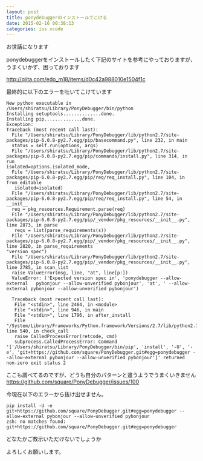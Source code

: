 ```yaml
---
layout: post
title: ponydebuggerのインストールでこける
date: 2015-02-16 00:38:13
categories: ios xcode
---
```

<p>お世話になります</p>

<p>ponydebuggerをインストールしたく下記のサイトを参考にやっておりますが、うまくいかず、困っております</p>

<p><a href="http://qiita.com/edo_m18/items/d0c42a988010e1504f1c" rel="nofollow">http://qiita.com/edo_m18/items/d0c42a988010e1504f1c</a></p>

<p>最終的に以下のエラーを吐いてこけています</p>

<pre><code>New python executable in    /Users/shiratsu/Library/PonyDebugger/bin/python
Installing setuptools..............done.
Installing pip..............done.
Exception:
Traceback (most recent call last):
  File "/Users/shiratsu/Library/PonyDebugger/lib/python2.7/site- packages/pip-6.0.8-py2.7.egg/pip/basecommand.py", line 232, in main
  status = self.run(options, args)
  File "/Users/shiratsu/Library/PonyDebugger/lib/python2.7/site-packages/pip-6.0.8-py2.7.egg/pip/commands/install.py", line 314, in run
isolated=options.isolated_mode,
  File "/Users/shiratsu/Library/PonyDebugger/lib/python2.7/site-packages/pip-6.0.8-py2.7.egg/pip/req/req_install.py", line 104, in    from_editable
   isolated=isolated)
  File "/Users/shiratsu/Library/PonyDebugger/lib/python2.7/site-packages/pip-6.0.8-py2.7.egg/pip/req/req_install.py", line 54, in __init__
  req = pkg_resources.Requirement.parse(req)
  File "/Users/shiratsu/Library/PonyDebugger/lib/python2.7/site-packages/pip-6.0.8-py2.7.egg/pip/_vendor/pkg_resources/__init__.py", line 2873, in parse
   reqs = list(parse_requirements(s))
  File "/Users/shiratsu/Library/PonyDebugger/lib/python2.7/site-packages/pip-6.0.8-py2.7.egg/pip/_vendor/pkg_resources/__init__.py", line 2820, in parse_requirements
"version spec")
  File "/Users/shiratsu/Library/PonyDebugger/lib/python2.7/site-packages/pip-6.0.8-py2.7.egg/pip/_vendor/pkg_resources/__init__.py", line 2785, in scan_list
  raise ValueError(msg, line, "at", line[p:])
  ValueError: ('Expected version spec in', 'ponydebugger --allow-external   pybonjour --allow-unverified pybonjour', 'at', ' --allow-external pybonjour --allow-unverified pybonjour')

  Traceback (most recent call last):
   File "&lt;stdin&gt;", line 2464, in &lt;module&gt;
   File "&lt;stdin&gt;", line 946, in main
   File "&lt;stdin&gt;", line 1796, in after_install
   File    "/System/Library/Frameworks/Python.framework/Versions/2.7/lib/python2.7/subprocess.py", line 540, in check_call
   raise CalledProcessError(retcode, cmd)
   subprocess.CalledProcessError: Command '['/Users/shiratsu/Library/PonyDebugger/bin/pip', 'install', '-U', '-e', 'git+https://github.com/square/PonyDebugger.git#egg=ponydebugger --allow-external pybonjour --allow-unverified pybonjour']' returned non-zero exit status 2
</code></pre>

<p>ここも調べてるのですが、どうも自分のパターンと違うようでうまくいきません<br>
<a href="https://github.com/square/PonyDebugger/issues/100" rel="nofollow">https://github.com/square/PonyDebugger/issues/100</a></p>

<p>今現在以下のエラーから抜け出せません。</p>

<pre><code>pip install -U -e git+https://github.com/square/PonyDebugger.git#egg=ponydebugger --allow-external pybonjour --allow-unverified pybonjour
zsh: no matches found: git+https://github.com/square/PonyDebugger.git#egg=ponydebugger
</code></pre>

<p>どなたかご教示いただけないでしょうか</p>

<p>よろしくお願いします。</p>

